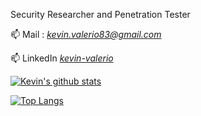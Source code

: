 Security Researcher and Penetration Tester


📫 Mail : [*kevin.valerio83@gmail.com*](mailto:kevin.valerio83@gmail.com) 

📫 LinkedIn [*kevin-valerio*](https://www.linkedin.com/in/kevin-valerio/)

[![Kevin's github stats](https://github-readme-stats.vercel.app/api?username=kevin-valerio&theme=calm&show_icons=true)](https://github.com/anuraghazra/github-readme-stats)


[![Top Langs](https://github-readme-stats.vercel.app/api/top-langs/?username=kevin-valerio&layout=compact&theme=calm&show_icons=true)](https://github.com/anuraghazra/github-readme-stats)

